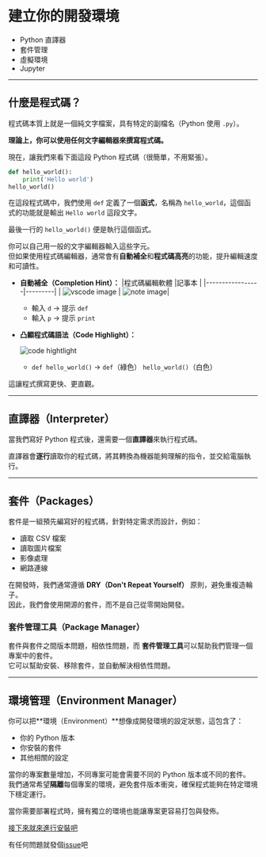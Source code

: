 # 建立你的開發環境  

- Python 直譯器  
- 套件管理  
- 虛擬環境  
- Jupyter  

---  

## 什麼是程式碼？  

程式碼本質上就是一個純文字檔案，具有特定的副檔名（Python 使用 `.py`）。  

**理論上，你可以使用任何文字編輯器來撰寫程式碼。**  

現在，讓我們來看下面這段 Python 程式碼（很簡單，不用緊張）。  

```python
def hello_world():
    print('Hello world')
hello_world()
```  

在這段程式碼中，我們使用 `def` 定義了一個**函式**，名稱為 `hello_world`，這個函式的功能就是輸出 `Hello world` 這段文字。  

最後一行的 `hello_world()` 便是執行這個函式。  

你可以自己用一般的文字編輯器輸入這些字元。  
但如果使用程式碼編輯器，通常會有**自動補全**和**程式碼高亮**的功能，提升編輯速度和可讀性。  

- **自動補全（Completion Hint）：**
  |程式碼編輯軟體   |記事本   |
  |-----------------|---------|
  | ![vscode image](https://i.sstatic.net/RCO3y.png) | ![note image](https://github.com/user-attachments/assets/aebf8c95-78b4-42f4-a1d7-0ef525a38bd4)|

  - 輸入 `d` -> 提示 `def`  
  - 輸入 `p` -> 提示 `print`  

- **凸顯程式碼語法（Code Highlight）：**
  
  ![code hightlight](https://www.figma.com/community/resource/a76d3639-c5f0-49f2-992e-d6716f21f261/thumbnail)
  - `def hello_world()` -> `def`（綠色） `hello_world()`（白色）  

這讓程式撰寫更快、更直觀。  

---  

## 直譯器（Interpreter）  

當我們寫好 Python 程式後，還需要一個**直譯器**來執行程式碼。  

直譯器會**逐行**讀取你的程式碼，將其轉換為機器能夠理解的指令，並交給電腦執行。  

---  

## 套件（Packages）  

套件是一組預先編寫好的程式碼，針對特定需求而設計，例如：  

- 讀取 CSV 檔案  
- 讀取圖片檔案  
- 影像處理  
- 網路連線  

在開發時，我們通常遵循 **DRY（Don't Repeat Yourself）** 原則，避免重複造輪子。  
因此，我們會使用開源的套件，而不是自己從零開始開發。  

### 套件管理工具（Package Manager）  

套件與套件之間版本問題，相依性問題，而 **套件管理工具**可以幫助我們管理一個專案中的套件。\
它可以幫助安裝、移除套件，並自動解決相依性問題。  

---  

## 環境管理（Environment Manager）  

你可以把**環境（Environment）**想像成開發環境的設定狀態，這包含了：  

- 你的 Python 版本  
- 你安裝的套件  
- 其他相關的設定  

當你的專案數量增加，不同專案可能會需要不同的 Python 版本或不同的套件。  
我們通常希望**隔離**每個專案的環境，避免套件版本衝突，確保程式能夠在特定環境下穩定運行。  

當你需要部署程式時，擁有獨立的環境也能讓專案更容易打包與發佈。


[接下來就來進行安裝吧](./UV_zh.md)

有任何問題就發個[issue](https://github.com/nelson202277/Python101/issues)吧
